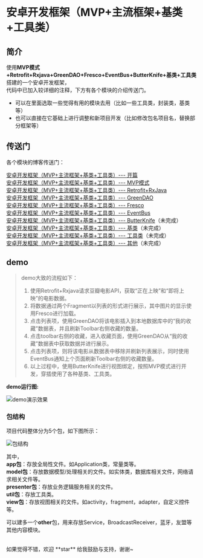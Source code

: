 # 安卓开发框架（MVP+主流框架+基类+工具类）

## 简介

使用**MVP模式+Retrofit+Rxjava+GreenDAO+Fresco+EventBus+ButterKnife+基类+工具类**搭建的一个安卓开发框架，<br>
代码中已加入较详细的注释，下方有各个模块的介绍传送门。

- 可以在里面选取一些觉得有用的模块去用（比如一些工具类，封装类，基类等）
- 也可以直接在它基础上进行调整和新项目开发（比如修改包名项目名，替换部分框架等）

## 传送门

各个模块的博客传送门：

[安卓开发框架（MVP+主流框架+基类+工具类）--- 开篇](http://blog.csdn.net/ljy_programmer/article/details/78180445)<br>
[安卓开发框架（MVP+主流框架+基类+工具类）--- MVP模式](http://blog.csdn.net/ljy_programmer/article/details/78187499)<br>
[安卓开发框架（MVP+主流框架+基类+工具类）--- Retrofit+RxJava](http://blog.csdn.net/ljy_programmer/article/details/78187761)<br>
[安卓开发框架（MVP+主流框架+基类+工具类）--- GreenDAO](http://blog.csdn.net/ljy_programmer/article/details/78257528)<br>
[安卓开发框架（MVP+主流框架+基类+工具类）--- Fresco](http://blog.csdn.net/ljy_programmer/article/details/78273267)<br>
[安卓开发框架（MVP+主流框架+基类+工具类）--- EventBus](http://blog.csdn.net/ljy_programmer/article/details/78298043)<br>
[安卓开发框架（MVP+主流框架+基类+工具类）--- ButterKnife](http:sdf)（未完成）<br>
[安卓开发框架（MVP+主流框架+基类+工具类）--- 基类](http:sdf)（未完成）<br>
[安卓开发框架（MVP+主流框架+基类+工具类）--- 工具类](http:sdf)（未完成）<br>
[安卓开发框架（MVP+主流框架+基类+工具类）--- 其他](http:sdf)（未完成）<br>


## demo
>demo大致的流程如下：
>1. 使用Retrofit+Rxjava请求豆瓣电影API，获取“正在上映”和“即将上映”的电影数据。
>2. 将数据通过两个Fragment以列表的形式进行展示，其中图片的显示使用Fresco进行加载。
>3. 点击列表项，使用GreenDAO将该电影插入到本地数据库中的“我的收藏”数据表，并且刷新Toolbar右侧收藏的数量。
>4. 点击toolbar右侧的收藏，进入收藏页面，使用GreenDAO从“我的收藏”数据表中获取数据并进行展示。
>5. 点击列表项，则将该电影从数据表中移除并刷新列表展示，同时使用EventBus通知上个页面刷新Toolbar右侧的收藏数量。
>6. 以上过程中，使用ButterKnife进行视图绑定，按照MVP模式进行开发，穿插使用了各种基类、工具类。


**demo运行图:**

![demo演示效果](http://img.blog.csdn.net/20171009141853011?watermark/2/text/aHR0cDovL2Jsb2cuY3Nkbi5uZXQvbGp5X3Byb2dyYW1tZXI=/font/5a6L5L2T/fontsize/400/fill/I0JBQkFCMA==/dissolve/70/gravity/SouthEast)

### 包结构

项目代码整体分为5个包，如下图所示：

![包结构](http://img.blog.csdn.net/20171010094014110?watermark/2/text/aHR0cDovL2Jsb2cuY3Nkbi5uZXQvbGp5X3Byb2dyYW1tZXI=/font/5a6L5L2T/fontsize/400/fill/I0JBQkFCMA==/dissolve/70/gravity/SouthEast)


其中，<br>
**app包**：存放全局性文件。如Application类，常量类等。<br>
**model包**：存放数据模型/处理相关的文件。如实体类，数据库相关文件，网络请求相关文件等。<br>
**presenter包**：存放业务逻辑服务相关的文件。<br>
**util包**：存放工具类。<br>
**view包**：存放视图相关的文件。如activity，fragment，adapter，自定义控件等。<br>

可以建多一个**other**包，用来存放Service，BroadcastReceiver，蓝牙，友盟等其他内容模块。<br>





<br>
如果觉得不错，欢迎 **star** 给我鼓励与支持，谢谢~
